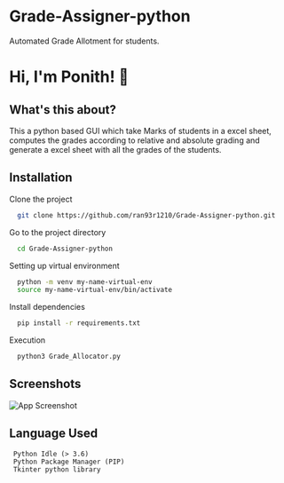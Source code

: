 
# Grade-Assigner-python


Automated Grade Allotment for students.


# Hi, I'm Ponith! 👋


## What's this about?
  This a python based GUI which take Marks of students in a excel sheet,
computes the grades according to relative and absolute grading and
generate a excel sheet with all the grades of the students.
    

## Installation

Clone the project


```bash
  git clone https://github.com/ran93r1210/Grade-Assigner-python.git
```

Go to the project directory

```bash
  cd Grade-Assigner-python
```


Setting up virtual environment

```bash
  python -m venv my-name-virtual-env
  source my-name-virtual-env/bin/activate 
```
Install dependencies

```bash
  pip install -r requirements.txt
```
Execution
```bash
  python3 Grade_Allocator.py
```


## Screenshots

![App Screenshot](https://via.placeholder.com/468x300?text=App+Screenshot+Here)


## Language Used

     Python Idle (> 3.6)
     Python Package Manager (PIP)
     Tkinter python library
